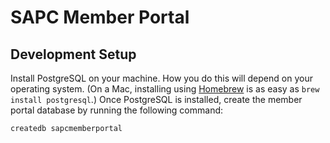 SAPC Member Portal
==================

Development Setup
-----------------

Install PostgreSQL on your machine. How you do this will depend on your
operating system. (On a Mac, installing using [Homebrew](https://brew.sh)
is as easy as `brew install postgresql`.) Once PostgreSQL is installed, create
the member portal database by running the following command:

    createdb sapcmemberportal
